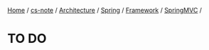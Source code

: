 [Home](https://mengxianbin.github.io) /
[cs-note](https://mengxianbin.github.io/cs-note/content) /
[Architecture](https://mengxianbin.github.io/cs-note/content/Architecture) /
[Spring](https://mengxianbin.github.io/cs-note/content/Architecture/Spring) /
[Framework](https://mengxianbin.github.io/cs-note/content/Architecture/Spring/Framework) /
[SpringMVC](https://mengxianbin.github.io/cs-note/content/Architecture/Spring/Framework/SpringMVC) /

# TO DO
